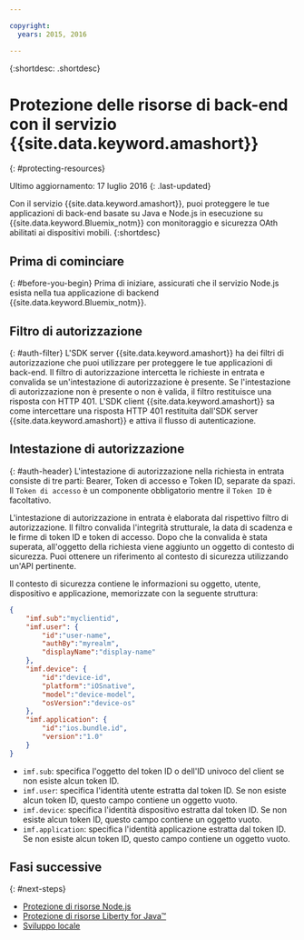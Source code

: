 ```yaml
---

copyright:
  years: 2015, 2016

---
```


{:shortdesc: .shortdesc}

# Protezione delle risorse di back-end con il servizio {{site.data.keyword.amashort}}
{: #protecting-resources}

Ultimo aggiornamento: 17 luglio 2016
{: .last-updated}


Con il servizio {{site.data.keyword.amashort}}, puoi proteggere le tue applicazioni di back-end basate su Java e Node.js in esecuzione su {{site.data.keyword.Bluemix_notm}} con monitoraggio e sicurezza OAth abilitati ai dispositivi mobili. 
{:shortdesc}

## Prima di cominciare
{: #before-you-begin}
Prima di iniziare, assicurati che il servizio Node.js esista nella tua applicazione di backend {{site.data.keyword.Bluemix_notm}}.


## Filtro di autorizzazione
{: #auth-filter}
L'SDK server {{site.data.keyword.amashort}} ha dei filtri di autorizzazione che puoi utilizzare per proteggere le tue applicazioni di back-end.  Il filtro di autorizzazione intercetta le richieste in entrata e convalida se un'intestazione di autorizzazione è presente. Se l'intestazione di autorizzazione non è presente o non è valida, il filtro restituisce una risposta con HTTP 401. L'SDK client {{site.data.keyword.amashort}} sa come intercettare una risposta HTTP 401 restituita dall'SDK server {{site.data.keyword.amashort}} e attiva il flusso di autenticazione.
## Intestazione di autorizzazione
{: #auth-header}
L'intestazione di autorizzazione nella richiesta in entrata consiste di tre parti: Bearer, Token di accesso e Token ID, separate da spazi. Il `Token di accesso` è un componente obbligatorio mentre il `Token ID` è facoltativo.

L'intestazione di autorizzazione in entrata è elaborata dal rispettivo filtro di autorizzazione. Il filtro convalida l'integrità strutturale, la data di scadenza e le firme di token ID e token di accesso. Dopo che la convalida è stata superata, all'oggetto della richiesta viene aggiunto un oggetto di contesto di sicurezza. Puoi ottenere un riferimento al contesto di sicurezza utilizzando un'API pertinente.

Il contesto di sicurezza contiene le informazioni su oggetto, utente, dispositivo e applicazione, memorizzate con la seguente struttura:
```JSON
{
    "imf.sub":"myclientid",
    "imf.user": {
        "id":"user-name",
        "authBy":"myrealm",
        "displayName":"display-name"
    },
    "imf.device": {
        "id":"device-id",
        "platform":"iOSnative",
        "model":"device-model",
        "osVersion":"device-os"
    },
    "imf.application": {
        "id":"ios.bundle.id",
        "version":"1.0"
    }
}
```
* `imf.sub`: specifica l'oggetto del token ID o dell'ID univoco del client se non esiste alcun token ID.
* `imf.user`: specifica l'identità utente estratta dal token ID. Se non esiste alcun token ID, questo campo contiene un oggetto vuoto.
* `imf.device`: specifica l'identità dispositivo estratta dal token ID. Se non esiste alcun token ID, questo campo contiene un oggetto vuoto.
* `imf.application`: specifica l'identità applicazione estratta dal token ID. Se non esiste alcun token ID, questo campo contiene un oggetto vuoto.

## Fasi successive
{: #next-steps}
* [Protezione di risorse Node.js](protecting-resources-nodejs.html)
* [Protezione di risorse Liberty for Java&trade;](protecting-resources-java.html)
* [Sviluppo locale](protecting-resources-local.html)

